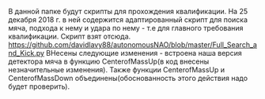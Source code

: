 В данной папке будут скрипты для прохождения квалификации.
На 25 декабря 2018 г. в ней содержится адаптированный скрипт для поиска мяча, подхода к нему и удара по нему - т.е для главного требования квалификации.
Скрипт взят отсюда. https://github.com/davidlavy88/autonomousNAO/blob/master/Full_Search_and_Kick.py
ВНесены следующие изменения - встроена наша версия детектора мяча в функцию CenterofMassUp(в код внесены незначительные изменения).
Также функции CenterofMassUp и CenterofMassDown объединены(обоснованность этого действия надо будет проверить).
